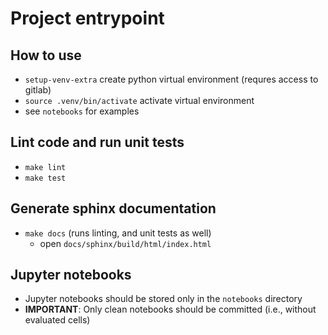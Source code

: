 # Project entrypoint

## How to use
  + `setup-venv-extra` create python virtual environment (requres access to gitlab)
  + `source .venv/bin/activate` activate virtual environment
  + see `notebooks` for examples

## Lint code and run unit tests
  + `make lint`
  + `make test`

## Generate sphinx documentation
  + `make docs` (runs linting, and unit tests as well)
    + open `docs/sphinx/build/html/index.html`

## Jupyter notebooks
  + Jupyter notebooks should be stored only in the `notebooks` directory
  + **IMPORTANT**: Only clean notebooks should be committed (i.e., without
    evaluated cells)

